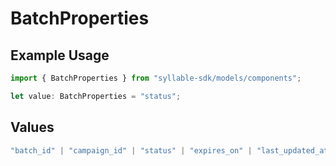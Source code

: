 # BatchProperties

## Example Usage

```typescript
import { BatchProperties } from "syllable-sdk/models/components";

let value: BatchProperties = "status";
```

## Values

```typescript
"batch_id" | "campaign_id" | "status" | "expires_on" | "last_updated_at"
```